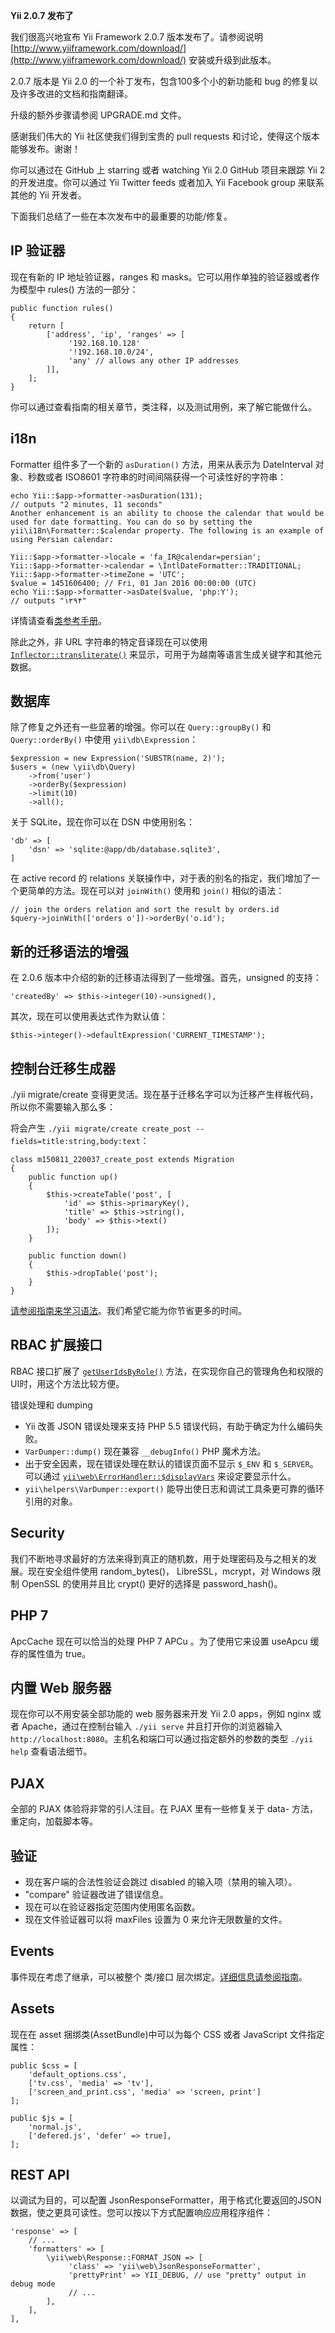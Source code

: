 **Yii 2.0.7 发布了**

我们很高兴地宣布 Yii Framework 2.0.7 版本发布了。请参阅说明 [http://www.yiiframework.com/download/](http://www.yiiframework.com/download/) 安装或升级到此版本。

2.0.7 版本是 Yii 2.0 的一个补丁发布，包含100多个小的新功能和 bug 的修复以及许多改进的文档和指南翻译。

升级的额外步骤请参阅 UPGRADE.md 文件。

感谢我们伟大的 Yii 社区使我们得到宝贵的 pull requests 和讨论，使得这个版本能够发布。谢谢！

你可以通过在 GitHub 上 starring 或者 watching Yii 2.0 GitHub 项目来跟踪 Yii 2 的开发进度。你可以通过 Yii Twitter feeds 或者加入 Yii Facebook group 来联系其他的 Yii 开发者。

下面我们总结了一些在本次发布中的最重要的功能/修复。

## IP 验证器

现在有新的 IP 地址验证器，ranges 和 masks。它可以用作单独的验证器或者作为模型中 rules() 方法的一部分：

```
public function rules()
{
    return [
        ['address', 'ip', 'ranges' => [
             '192.168.10.128'
             '!192.168.10.0/24',
             'any' // allows any other IP addresses
        ]],
    ];
}
```
你可以通过查看指南的相关章节，类注释，以及测试用例，来了解它能做什么。

## i18n

Formatter 组件多了一个新的 `asDuration()` 方法，用来从表示为 DateInterval 对象、秒数或者 ISO8601 字符串的时间间隔获得一个可读性好的字符串：

```
echo Yii::$app->formatter->asDuration(131);
// outputs "2 minutes, 11 seconds"
Another enhancement is an ability to choose the calendar that would be used for date formatting. You can do so by setting the yii\i18n\Formatter::$calendar property. The following is an example of using Persian calendar:

Yii::$app->formatter->locale = 'fa_IR@calendar=persian';
Yii::$app->formatter->calendar = \IntlDateFormatter::TRADITIONAL;
Yii::$app->formatter->timeZone = 'UTC';
$value = 1451606400; // Fri, 01 Jan 2016 00:00:00 (UTC)
echo Yii::$app->formatter->asDate($value, 'php:Y');
// outputs "۱۳۹۴"
```
详情请查看[类参考手册](http://www.yiiframework.com/doc-2.0/yii-i18n-formatter.html#$calendar-detail)。

除此之外，非 URL 字符串的特定音译现在可以使用 [`Inflector::transliterate()`](http://www.yiiframework.com/doc-2.0/yii-helpers-baseinflector.html#transliterate()-detail) 来显示，可用于为越南等语言生成关键字和其他元数据。

## 数据库

除了修复之外还有一些显著的增强。你可以在 `Query::groupBy()` 和 `Query::orderBy()` 中使用 `yii\db\Expression`：

```
$expression = new Expression('SUBSTR(name, 2)');
$users = (new \yii\db\Query)
    ->from('user')
    ->orderBy($expression)
    ->limit(10)
    ->all();
```

关于 SQLite，现在你可以在 DSN 中使用别名：

```
'db' => [
    'dsn' => 'sqlite:@app/db/database.sqlite3',
]
```

在 active record 的 relations 关联操作中，对于表的别名的指定，我们增加了一个更简单的方法。现在可以对 `joinWith()` 使用和 `join()` 相似的语法：

```
// join the orders relation and sort the result by orders.id
$query->joinWith(['orders o'])->orderBy('o.id');
```

## 新的迁移语法的增强

在 2.0.6 版本中介绍的新的迁移语法得到了一些增强。首先，unsigned 的支持：

```
'createdBy' => $this->integer(10)->unsigned(),
```
其次，现在可以使用表达式作为默认值：

```
$this->integer()->defaultExpression('CURRENT_TIMESTAMP');
```

## 控制台迁移生成器

./yii migrate/create 变得更灵活。现在基于迁移名字可以为迁移产生样板代码，所以你不需要输入那么多：

将会产生 `./yii migrate/create create_post --fields=title:string,body:text`：

```
class m150811_220037_create_post extends Migration
{
    public function up()
    {
        $this->createTable('post', [
            'id' => $this->primaryKey(),
            'title' => $this->string(),
            'body' => $this->text()
        ]);
    }
 
    public function down()
    {
        $this->dropTable('post');
    }
}
```
[请参阅指南来学习语法](http://www.yiiframework.com/doc-2.0/guide-db-migrations.html#generating-migrations)。我们希望它能为你节省更多的时间。

## RBAC 扩展接口

RBAC 接口扩展了 [`getUserIdsByRole()`](http://www.yiiframework.com/doc-2.0/yii-rbac-managerinterface.html#getUserIdsByRole()-detail) 方法，在实现你自己的管理角色和权限的UI时，用这个方法比较方便。

错误处理和 dumping

* Yii 改善 JSON 错误处理来支持 PHP 5.5 错误代码，有助于确定为什么编码失败。
* `VarDumper::dump()` 现在兼容 `__debugInfo()` PHP 魔术方法。
* 出于安全因素，现在错误处理在默认的错误页面不显示 `$_ENV` 和 `$_SERVER`。可以通过 [`yii\web\ErrorHandler::$displayVars`](http://www.yiiframework.com/doc-2.0/yii-web-errorhandler.html#$displayVars-detail) 来设定要显示什么。
* `yii\helpers\VarDumper::export()` 能导出使日志和调试工具条更可靠的循环引用的对象。

## Security

我们不断地寻求最好的方法来得到真正的随机数，用于处理密码及与之相关的发展。现在安全组件使用 random_bytes()， LibreSSL，mcrypt，对 Windows 限制 OpenSSL 的使用并且比 crypt() 更好的选择是 password_hash()。

## PHP 7

ApcCache 现在可以恰当的处理 PHP 7 APCu 。为了使用它来设置 useApcu 缓存的属性值为 true。

## 内置 Web 服务器

现在你可以不用安装全部功能的 web 服务器来开发 Yii 2.0 apps，例如 nginx 或者 Apache，通过在控制台输入 `./yii serve` 并且打开你的浏览器输入 `http://localhost:8080`。主机名和端口可以通过指定额外的参数的类型 `./yii help` 查看语法细节。

## PJAX

全部的 PJAX 体验将非常的引人注目。在 PJAX 里有一些修复关于 data- 方法，重定向，加载脚本等。

## 验证

* 现在客户端的合法性验证会跳过 disabled 的输入项（禁用的输入项）。
* "compare" 验证器改进了错误信息。
* 现在可以在验证器指定范围内使用匿名函数。
* 现在文件验证器可以将 maxFiles 设置为 0 来允许无限数量的文件。

## Events

事件现在考虑了继承，可以被整个 类/接口 层次绑定。[详细信息请参阅指南](http://www.yiiframework.com/doc-2.0/guide-concept-events.html#interface-level-event-handlers)。

## Assets

现在在 asset 捆绑类(AssetBundle)中可以为每个 CSS 或者 JavaScript 文件指定属性：

```
public $css = [
    'default_options.css',
    ['tv.css', 'media' => 'tv'],
    ['screen_and_print.css', 'media' => 'screen, print']
];
 
public $js = [
    'normal.js',
    ['defered.js', 'defer' => true],
];
```
## REST API

以调试为目的，可以配置 JsonResponseFormatter，用于格式化要返回的JSON数据，使之更具可读性。您可以按以下方式配置响应应用程序组件：

```
'response' => [
    // ...
    'formatters' => [
        \yii\web\Response::FORMAT_JSON => [
             'class' => 'yii\web\JsonResponseFormatter',
             'prettyPrint' => YII_DEBUG, // use "pretty" output in debug mode
             // ...
        ],
    ],
],
```